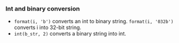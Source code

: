 


### Int and binary conversion
* `format(i, 'b')` converts an int to binary string. `format(i, '032b')` converts i into 32-bit string.
* `int(b_str, 2)` converts a binary string into int.